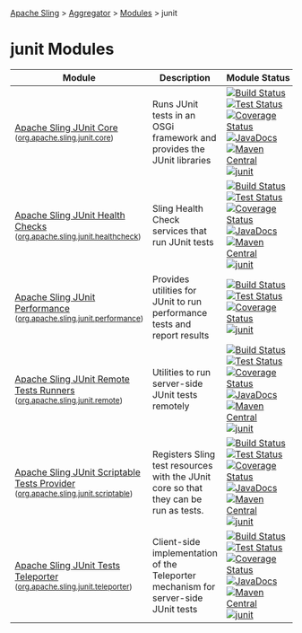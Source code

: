 [Apache Sling](https://sling.apache.org) > [Aggregator](https://github.com/apache/sling-aggregator/) > [Modules](https://github.com/apache/sling-aggregator/blob/master/docs/modules.md) > junit
# junit Modules

| Module | Description | Module&nbsp;Status |
|---	|---	|---    |
| [Apache Sling JUnit Core](https://github.com/apache/sling-org-apache-sling-junit-core) <br/> <small>([org.apache.sling.junit.core](https://search.maven.org/#search%7Cga%7C1%7Cg%3A%22org.apache.sling%22%20a%3A%22org.apache.sling.junit.core%22))</small> | Runs JUnit tests in an OSGi framework and provides the JUnit libraries |&#32;[![Build Status](https://builds.apache.org/buildStatus/icon?job=sling-org-apache-sling-junit-core-1.8)](https://builds.apache.org/view/S-Z/view/Sling/job/sling-org-apache-sling-junit-core-1.8)&#32;[![Test Status](https://img.shields.io/jenkins/t/https/builds.apache.org/view/S-Z/view/Sling/job/sling-org-apache-sling-junit-core-1.8.svg?longCache=true)](https://builds.apache.org/view/S-Z/view/Sling/job/sling-org-apache-sling-junit-core-1.8/test_results_analyzer/)&#32;[![Coverage Status](https://img.shields.io/jenkins/c/https/builds.apache.org/view/S-Z/view/Sling/job/sling-org-apache-sling-junit-core-1.8.svg?longCache=true)](https://builds.apache.org/view/S-Z/view/Sling/job/sling-org-apache-sling-junit-core-1.8/)&#32;[![JavaDocs](https://www.javadoc.io/badge/org.apache.sling/org.apache.sling.junit.core.svg)](https://www.javadoc.io/doc/org.apache.sling/org.apache.sling.junit.core)&#32;[![Maven Central](https://maven-badges.herokuapp.com/maven-central/org.apache.sling/org.apache.sling.junit.core/badge.svg)](https://search.maven.org/#search%7Cga%7C1%7Cg%3A%22org.apache.sling%22%20a%3A%22org.apache.sling.junit.core%22)&#32;[![junit](https://sling.apache.org/badges/group-junit.svg)](https://github.com/apache/sling-aggregator/blob/master/docs/groups/junit.md)|
| [Apache Sling JUnit Health Checks](https://github.com/apache/sling-org-apache-sling-junit-healthcheck) <br/> <small>([org.apache.sling.junit.healthcheck](https://search.maven.org/#search%7Cga%7C1%7Cg%3A%22org.apache.sling%22%20a%3A%22org.apache.sling.junit.healthcheck%22))</small> | Sling Health Check services that run JUnit tests |&#32;[![Build Status](https://builds.apache.org/buildStatus/icon?job=sling-org-apache-sling-junit-healthcheck-1.8)](https://builds.apache.org/view/S-Z/view/Sling/job/sling-org-apache-sling-junit-healthcheck-1.8)&#32;[![Test Status](https://img.shields.io/jenkins/t/https/builds.apache.org/view/S-Z/view/Sling/job/sling-org-apache-sling-junit-healthcheck-1.8.svg?longCache=true)](https://builds.apache.org/view/S-Z/view/Sling/job/sling-org-apache-sling-junit-healthcheck-1.8/test_results_analyzer/)&#32;[![Coverage Status](https://img.shields.io/jenkins/c/https/builds.apache.org/view/S-Z/view/Sling/job/sling-org-apache-sling-junit-healthcheck-1.8.svg?longCache=true)](https://builds.apache.org/view/S-Z/view/Sling/job/sling-org-apache-sling-junit-healthcheck-1.8/)&#32;[![JavaDocs](https://www.javadoc.io/badge/org.apache.sling/org.apache.sling.junit.healthcheck.svg)](https://www.javadoc.io/doc/org.apache.sling/org.apache.sling.junit.healthcheck)&#32;[![Maven Central](https://maven-badges.herokuapp.com/maven-central/org.apache.sling/org.apache.sling.junit.healthcheck/badge.svg)](https://search.maven.org/#search%7Cga%7C1%7Cg%3A%22org.apache.sling%22%20a%3A%22org.apache.sling.junit.healthcheck%22)&#32;[![junit](https://sling.apache.org/badges/group-junit.svg)](https://github.com/apache/sling-aggregator/blob/master/docs/groups/junit.md)|
| [Apache Sling JUnit Performance](https://github.com/apache/sling-org-apache-sling-junit-performance) <br/> <small>([org.apache.sling.junit.performance](https://search.maven.org/#search%7Cga%7C1%7Cg%3A%22org.apache.sling%22%20a%3A%22org.apache.sling.junit.performance%22))</small> | Provides utilities for JUnit to run performance tests and report results |&#32;[![Build Status](https://builds.apache.org/buildStatus/icon?job=sling-org-apache-sling-junit-performance-1.8)](https://builds.apache.org/view/S-Z/view/Sling/job/sling-org-apache-sling-junit-performance-1.8)&#32;[![Test Status](https://img.shields.io/jenkins/t/https/builds.apache.org/view/S-Z/view/Sling/job/sling-org-apache-sling-junit-performance-1.8.svg?longCache=true)](https://builds.apache.org/view/S-Z/view/Sling/job/sling-org-apache-sling-junit-performance-1.8/test_results_analyzer/)&#32;[![Coverage Status](https://img.shields.io/jenkins/c/https/builds.apache.org/view/S-Z/view/Sling/job/sling-org-apache-sling-junit-performance-1.8.svg?longCache=true)](https://builds.apache.org/view/S-Z/view/Sling/job/sling-org-apache-sling-junit-performance-1.8/)&#32;[![junit](https://sling.apache.org/badges/group-junit.svg)](https://github.com/apache/sling-aggregator/blob/master/docs/groups/junit.md)|
| [Apache Sling JUnit Remote Tests Runners](https://github.com/apache/sling-org-apache-sling-junit-remote) <br/> <small>([org.apache.sling.junit.remote](https://search.maven.org/#search%7Cga%7C1%7Cg%3A%22org.apache.sling%22%20a%3A%22org.apache.sling.junit.remote%22))</small> | Utilities to run server-side JUnit tests remotely |&#32;[![Build Status](https://builds.apache.org/buildStatus/icon?job=sling-org-apache-sling-junit-remote-1.8)](https://builds.apache.org/view/S-Z/view/Sling/job/sling-org-apache-sling-junit-remote-1.8)&#32;[![Test Status](https://img.shields.io/jenkins/t/https/builds.apache.org/view/S-Z/view/Sling/job/sling-org-apache-sling-junit-remote-1.8.svg?longCache=true)](https://builds.apache.org/view/S-Z/view/Sling/job/sling-org-apache-sling-junit-remote-1.8/test_results_analyzer/)&#32;[![Coverage Status](https://img.shields.io/jenkins/c/https/builds.apache.org/view/S-Z/view/Sling/job/sling-org-apache-sling-junit-remote-1.8.svg?longCache=true)](https://builds.apache.org/view/S-Z/view/Sling/job/sling-org-apache-sling-junit-remote-1.8/)&#32;[![JavaDocs](https://www.javadoc.io/badge/org.apache.sling/org.apache.sling.junit.remote.svg)](https://www.javadoc.io/doc/org.apache.sling/org.apache.sling.junit.remote)&#32;[![Maven Central](https://maven-badges.herokuapp.com/maven-central/org.apache.sling/org.apache.sling.junit.remote/badge.svg)](https://search.maven.org/#search%7Cga%7C1%7Cg%3A%22org.apache.sling%22%20a%3A%22org.apache.sling.junit.remote%22)&#32;[![junit](https://sling.apache.org/badges/group-junit.svg)](https://github.com/apache/sling-aggregator/blob/master/docs/groups/junit.md)|
| [Apache Sling JUnit Scriptable Tests Provider](https://github.com/apache/sling-org-apache-sling-junit-scriptable) <br/> <small>([org.apache.sling.junit.scriptable](https://search.maven.org/#search%7Cga%7C1%7Cg%3A%22org.apache.sling%22%20a%3A%22org.apache.sling.junit.scriptable%22))</small> | Registers Sling test resources with the JUnit core so that they can be run as tests. |&#32;[![Build Status](https://builds.apache.org/buildStatus/icon?job=sling-org-apache-sling-junit-scriptable-1.8)](https://builds.apache.org/view/S-Z/view/Sling/job/sling-org-apache-sling-junit-scriptable-1.8)&#32;[![Test Status](https://img.shields.io/jenkins/t/https/builds.apache.org/view/S-Z/view/Sling/job/sling-org-apache-sling-junit-scriptable-1.8.svg?longCache=true)](https://builds.apache.org/view/S-Z/view/Sling/job/sling-org-apache-sling-junit-scriptable-1.8/test_results_analyzer/)&#32;[![Coverage Status](https://img.shields.io/jenkins/c/https/builds.apache.org/view/S-Z/view/Sling/job/sling-org-apache-sling-junit-scriptable-1.8.svg?longCache=true)](https://builds.apache.org/view/S-Z/view/Sling/job/sling-org-apache-sling-junit-scriptable-1.8/)&#32;[![JavaDocs](https://www.javadoc.io/badge/org.apache.sling/org.apache.sling.junit.scriptable.svg)](https://www.javadoc.io/doc/org.apache.sling/org.apache.sling.junit.scriptable)&#32;[![Maven Central](https://maven-badges.herokuapp.com/maven-central/org.apache.sling/org.apache.sling.junit.scriptable/badge.svg)](https://search.maven.org/#search%7Cga%7C1%7Cg%3A%22org.apache.sling%22%20a%3A%22org.apache.sling.junit.scriptable%22)&#32;[![junit](https://sling.apache.org/badges/group-junit.svg)](https://github.com/apache/sling-aggregator/blob/master/docs/groups/junit.md)|
| [Apache Sling JUnit Tests Teleporter](https://github.com/apache/sling-org-apache-sling-junit-teleporter) <br/> <small>([org.apache.sling.junit.teleporter](https://search.maven.org/#search%7Cga%7C1%7Cg%3A%22org.apache.sling%22%20a%3A%22org.apache.sling.junit.teleporter%22))</small> | Client-side implementation of the Teleporter mechanism for server-side JUnit tests |&#32;[![Build Status](https://builds.apache.org/buildStatus/icon?job=sling-org-apache-sling-junit-teleporter-1.8)](https://builds.apache.org/view/S-Z/view/Sling/job/sling-org-apache-sling-junit-teleporter-1.8)&#32;[![Test Status](https://img.shields.io/jenkins/t/https/builds.apache.org/view/S-Z/view/Sling/job/sling-org-apache-sling-junit-teleporter-1.8.svg?longCache=true)](https://builds.apache.org/view/S-Z/view/Sling/job/sling-org-apache-sling-junit-teleporter-1.8/test_results_analyzer/)&#32;[![Coverage Status](https://img.shields.io/jenkins/c/https/builds.apache.org/view/S-Z/view/Sling/job/sling-org-apache-sling-junit-teleporter-1.8.svg?longCache=true)](https://builds.apache.org/view/S-Z/view/Sling/job/sling-org-apache-sling-junit-teleporter-1.8/)&#32;[![JavaDocs](https://www.javadoc.io/badge/org.apache.sling/org.apache.sling.junit.teleporter.svg)](https://www.javadoc.io/doc/org.apache.sling/org.apache.sling.junit.teleporter)&#32;[![Maven Central](https://maven-badges.herokuapp.com/maven-central/org.apache.sling/org.apache.sling.junit.teleporter/badge.svg)](https://search.maven.org/#search%7Cga%7C1%7Cg%3A%22org.apache.sling%22%20a%3A%22org.apache.sling.junit.teleporter%22)&#32;[![junit](https://sling.apache.org/badges/group-junit.svg)](https://github.com/apache/sling-aggregator/blob/master/docs/groups/junit.md)|